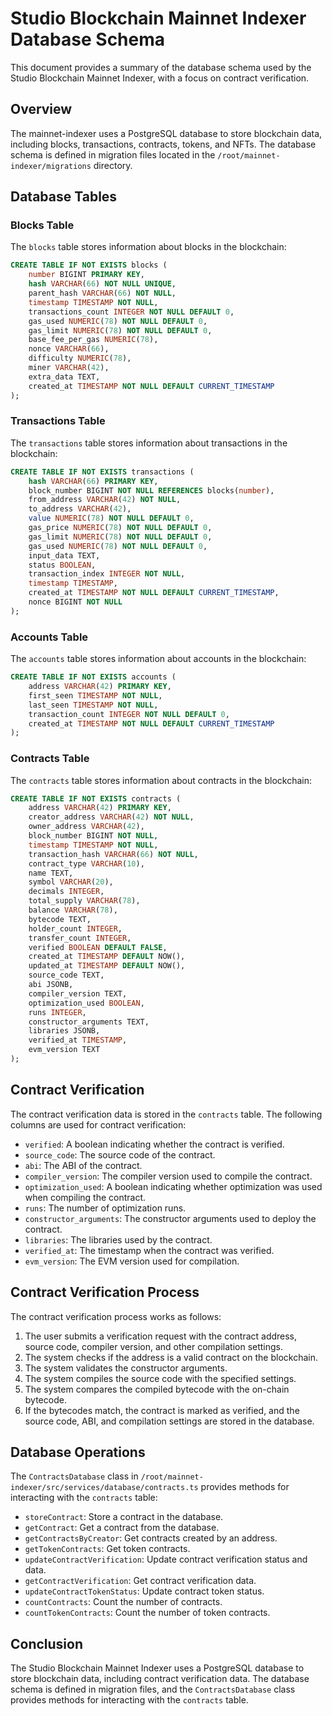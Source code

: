 # Studio Blockchain Mainnet Indexer Database Schema

This document provides a summary of the database schema used by the Studio Blockchain Mainnet Indexer, with a focus on contract verification.

## Overview

The mainnet-indexer uses a PostgreSQL database to store blockchain data, including blocks, transactions, contracts, tokens, and NFTs. The database schema is defined in migration files located in the `/root/mainnet-indexer/migrations` directory.

## Database Tables

### Blocks Table

The `blocks` table stores information about blocks in the blockchain:

```sql
CREATE TABLE IF NOT EXISTS blocks (
    number BIGINT PRIMARY KEY,
    hash VARCHAR(66) NOT NULL UNIQUE,
    parent_hash VARCHAR(66) NOT NULL,
    timestamp TIMESTAMP NOT NULL,
    transactions_count INTEGER NOT NULL DEFAULT 0,
    gas_used NUMERIC(78) NOT NULL DEFAULT 0,
    gas_limit NUMERIC(78) NOT NULL DEFAULT 0,
    base_fee_per_gas NUMERIC(78),
    nonce VARCHAR(66),
    difficulty NUMERIC(78),
    miner VARCHAR(42),
    extra_data TEXT,
    created_at TIMESTAMP NOT NULL DEFAULT CURRENT_TIMESTAMP
);
```

### Transactions Table

The `transactions` table stores information about transactions in the blockchain:

```sql
CREATE TABLE IF NOT EXISTS transactions (
    hash VARCHAR(66) PRIMARY KEY,
    block_number BIGINT NOT NULL REFERENCES blocks(number),
    from_address VARCHAR(42) NOT NULL,
    to_address VARCHAR(42),
    value NUMERIC(78) NOT NULL DEFAULT 0,
    gas_price NUMERIC(78) NOT NULL DEFAULT 0,
    gas_limit NUMERIC(78) NOT NULL DEFAULT 0,
    gas_used NUMERIC(78) NOT NULL DEFAULT 0,
    input_data TEXT,
    status BOOLEAN,
    transaction_index INTEGER NOT NULL,
    timestamp TIMESTAMP,
    created_at TIMESTAMP NOT NULL DEFAULT CURRENT_TIMESTAMP,
    nonce BIGINT NOT NULL
);
```

### Accounts Table

The `accounts` table stores information about accounts in the blockchain:

```sql
CREATE TABLE IF NOT EXISTS accounts (
    address VARCHAR(42) PRIMARY KEY,
    first_seen TIMESTAMP NOT NULL,
    last_seen TIMESTAMP NOT NULL,
    transaction_count INTEGER NOT NULL DEFAULT 0,
    created_at TIMESTAMP NOT NULL DEFAULT CURRENT_TIMESTAMP
);
```

### Contracts Table

The `contracts` table stores information about contracts in the blockchain:

```sql
CREATE TABLE IF NOT EXISTS contracts (
    address VARCHAR(42) PRIMARY KEY,
    creator_address VARCHAR(42) NOT NULL,
    owner_address VARCHAR(42),
    block_number BIGINT NOT NULL,
    timestamp TIMESTAMP NOT NULL,
    transaction_hash VARCHAR(66) NOT NULL,
    contract_type VARCHAR(10),
    name TEXT,
    symbol VARCHAR(20),
    decimals INTEGER,
    total_supply VARCHAR(78),
    balance VARCHAR(78),
    bytecode TEXT,
    holder_count INTEGER,
    transfer_count INTEGER,
    verified BOOLEAN DEFAULT FALSE,
    created_at TIMESTAMP DEFAULT NOW(),
    updated_at TIMESTAMP DEFAULT NOW(),
    source_code TEXT,
    abi JSONB,
    compiler_version TEXT,
    optimization_used BOOLEAN,
    runs INTEGER,
    constructor_arguments TEXT,
    libraries JSONB,
    verified_at TIMESTAMP,
    evm_version TEXT
);
```

## Contract Verification

The contract verification data is stored in the `contracts` table. The following columns are used for contract verification:

- `verified`: A boolean indicating whether the contract is verified.
- `source_code`: The source code of the contract.
- `abi`: The ABI of the contract.
- `compiler_version`: The compiler version used to compile the contract.
- `optimization_used`: A boolean indicating whether optimization was used when compiling the contract.
- `runs`: The number of optimization runs.
- `constructor_arguments`: The constructor arguments used to deploy the contract.
- `libraries`: The libraries used by the contract.
- `verified_at`: The timestamp when the contract was verified.
- `evm_version`: The EVM version used for compilation.

## Contract Verification Process

The contract verification process works as follows:

1. The user submits a verification request with the contract address, source code, compiler version, and other compilation settings.
2. The system checks if the address is a valid contract on the blockchain.
3. The system validates the constructor arguments.
4. The system compiles the source code with the specified settings.
5. The system compares the compiled bytecode with the on-chain bytecode.
6. If the bytecodes match, the contract is marked as verified, and the source code, ABI, and compilation settings are stored in the database.

## Database Operations

The `ContractsDatabase` class in `/root/mainnet-indexer/src/services/database/contracts.ts` provides methods for interacting with the `contracts` table:

- `storeContract`: Store a contract in the database.
- `getContract`: Get a contract from the database.
- `getContractsByCreator`: Get contracts created by an address.
- `getTokenContracts`: Get token contracts.
- `updateContractVerification`: Update contract verification status and data.
- `getContractVerification`: Get contract verification data.
- `updateContractTokenStatus`: Update contract token status.
- `countContracts`: Count the number of contracts.
- `countTokenContracts`: Count the number of token contracts.

## Conclusion

The Studio Blockchain Mainnet Indexer uses a PostgreSQL database to store blockchain data, including contract verification data. The database schema is defined in migration files, and the `ContractsDatabase` class provides methods for interacting with the `contracts` table.
